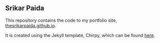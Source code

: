 ## Srikar Paida

This repository contains the code to my portfolio site, [thesrikarpaida.github.io](https://thesrikarpaida.github.io).

It is created using the Jekyll template, Chirpy, which can be found [here](https://chirpy.cotes.page).
